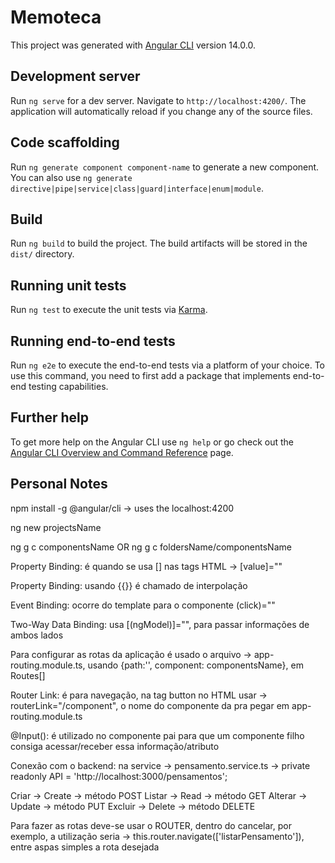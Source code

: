 # Memoteca

This project was generated with [Angular CLI](https://github.com/angular/angular-cli) version 14.0.0.

## Development server

Run `ng serve` for a dev server. Navigate to `http://localhost:4200/`. The application will automatically reload if you change any of the source files.

## Code scaffolding

Run `ng generate component component-name` to generate a new component. You can also use `ng generate directive|pipe|service|class|guard|interface|enum|module`.

## Build

Run `ng build` to build the project. The build artifacts will be stored in the `dist/` directory.

## Running unit tests

Run `ng test` to execute the unit tests via [Karma](https://karma-runner.github.io).

## Running end-to-end tests

Run `ng e2e` to execute the end-to-end tests via a platform of your choice. To use this command, you need to first add a package that implements end-to-end testing capabilities.

## Further help

To get more help on the Angular CLI use `ng help` or go check out the [Angular CLI Overview and Command Reference](https://angular.io/cli) page.

## Personal Notes

npm install -g @angular/cli -> uses the localhost:4200

ng new projectsName

ng g c componentsName OR ng g c foldersName/componentsName

Property Binding: é quando se usa [] nas tags HTML -> [value]=""

Property Binding: usando {{}} é chamado de interpolação

Event Binding: ocorre do template para o componente (click)=""

Two-Way Data Binding: usa [(ngModel)]="", para passar informações de ambos lados

Para configurar as rotas da aplicação é usado o arquivo -> app-routing.module.ts, usando {path:'', component: componentsName}, em Routes[]

Router Link: é para navegação, na tag button no HTML usar -> routerLink="/component", o nome do componente da pra pegar em app-routing.module.ts

@Input(): é utilizado no componente pai para que um componente filho consiga acessar/receber essa informação/atributo

Conexão com o backend: na service -> pensamento.service.ts -> private readonly API = 'http://localhost:3000/pensamentos';

Criar -> Create -> método POST
Listar -> Read -> método GET
Alterar -> Update -> método PUT
Excluir -> Delete -> método DELETE

Para fazer as rotas deve-se usar o ROUTER, dentro do cancelar, por exemplo, a utilização seria -> this.router.navigate(['listarPensamento']), entre aspas simples a rota desejada
